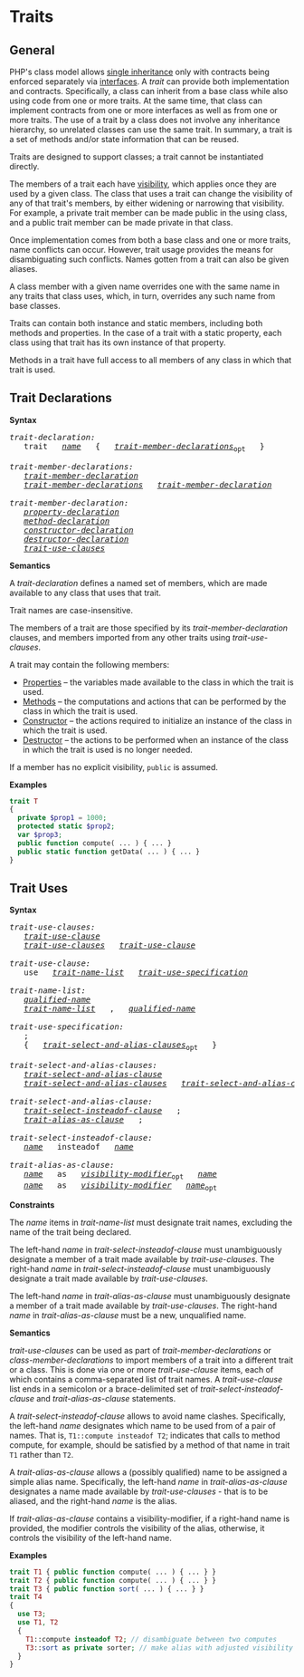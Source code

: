# Traits

## General

PHP's class model allows [single inheritance](14-classes.md#general) only with contracts
being enforced separately via [interfaces](15-interfaces.md#general). A *trait* can provide
both implementation and contracts. Specifically, a class can inherit
from a base class while also using code from one or more traits.
At the same time, that class can implement contracts from one or more
interfaces as well as from one or more traits. The use of a trait by a
class does not involve any inheritance hierarchy, so unrelated classes
can use the same trait. In summary, a trait is a set of methods and/or
state information that can be reused.

Traits are designed to support classes; a trait cannot be instantiated
directly.

The members of a trait each have [visibility](14-classes.md#general), which applies once
they are used by a given class. The class that uses a trait can change
the visibility of any of that trait's members, by either widening or
narrowing that visibility. For example, a private trait member can be
made public in the using class, and a public trait member can be made
private in that class.

Once implementation comes from both a base class and one or more traits,
name conflicts can occur. However, trait usage provides the means for
disambiguating such conflicts. Names gotten from a trait can also be
given aliases.

A class member with a given name overrides one with the same name in any
traits that class uses, which, in turn, overrides any such name from
base classes.

Traits can contain both instance and static members, including both
methods and properties. In the case of a trait with a static property,
each class using that trait has its own instance of that property.

Methods in a trait have full access to all members of any class in which
that trait is used.

## Trait Declarations

**Syntax**

<!-- GRAMMAR
trait-declaration:
  'trait' name '{' trait-member-declarations? '}'

trait-member-declarations:
  trait-member-declaration
  trait-member-declarations trait-member-declaration

trait-member-declaration:
  property-declaration
  method-declaration
  constructor-declaration
  destructor-declaration
  trait-use-clauses
-->

<pre>
<i id="grammar-trait-declaration">trait-declaration:</i>
   trait   <i><a href="09-lexical-structure.md#grammar-name">name</a></i>   {   <i><a href="#grammar-trait-member-declarations">trait-member-declarations</a></i><sub>opt</sub>   }

<i id="grammar-trait-member-declarations">trait-member-declarations:</i>
   <i><a href="#grammar-trait-member-declaration">trait-member-declaration</a></i>
   <i><a href="#grammar-trait-member-declarations">trait-member-declarations</a></i>   <i><a href="#grammar-trait-member-declaration">trait-member-declaration</a></i>

<i id="grammar-trait-member-declaration">trait-member-declaration:</i>
   <i><a href="14-classes.md#grammar-property-declaration">property-declaration</a></i>
   <i><a href="14-classes.md#grammar-method-declaration">method-declaration</a></i>
   <i><a href="14-classes.md#grammar-constructor-declaration">constructor-declaration</a></i>
   <i><a href="14-classes.md#grammar-destructor-declaration">destructor-declaration</a></i>
   <i><a href="#grammar-trait-use-clauses">trait-use-clauses</a></i>
</pre>

**Semantics**

A *trait-declaration* defines a named set of members, which are made
available to any class that uses that trait.

Trait names are case-insensitive.

The members of a trait are those specified by its *trait-member-declaration*
clauses, and members imported from any other traits using *trait-use-clauses*.

A trait may contain the following members:

-   [Properties](14-classes.md#properties) – the variables made available to the class in which the
    trait is used.
-   [Methods](14-classes.md#methods) – the computations and actions that can be performed by the
    class in which the trait is used.
-   [Constructor](14-classes.md#constructors) – the actions required to initialize an instance of the
    class in which the trait is used.
-   [Destructor](14-classes.md#destructors) – the actions to be performed when an instance of the
    class in which the trait is used is no longer needed.

If a member has no explicit visibility, `public` is assumed.

**Examples**

```PHP
trait T
{
  private $prop1 = 1000;
  protected static $prop2;
  var $prop3;
  public function compute( ... ) { ... }
  public static function getData( ... ) { ... }
}
```

## Trait Uses

**Syntax**

<!-- GRAMMAR
trait-use-clauses:
  trait-use-clause
  trait-use-clauses trait-use-clause

trait-use-clause:
  'use' trait-name-list trait-use-specification

trait-name-list:
  qualified-name
  trait-name-list ',' qualified-name

trait-use-specification:
  ';'
  '{' trait-select-and-alias-clauses? '}'

trait-select-and-alias-clauses:
  trait-select-and-alias-clause
  trait-select-and-alias-clauses trait-select-and-alias-clause

trait-select-and-alias-clause:
  trait-select-insteadof-clause ';'
  trait-alias-as-clause ';'

trait-select-insteadof-clause:
  name 'insteadof' name

trait-alias-as-clause:
  name 'as' visibility-modifier? name
  name 'as' visibility-modifier name?
-->

<pre>
<i id="grammar-trait-use-clauses">trait-use-clauses:</i>
   <i><a href="#grammar-trait-use-clause">trait-use-clause</a></i>
   <i><a href="#grammar-trait-use-clauses">trait-use-clauses</a></i>   <i><a href="#grammar-trait-use-clause">trait-use-clause</a></i>

<i id="grammar-trait-use-clause">trait-use-clause:</i>
   use   <i><a href="#grammar-trait-name-list">trait-name-list</a></i>   <i><a href="#grammar-trait-use-specification">trait-use-specification</a></i>

<i id="grammar-trait-name-list">trait-name-list:</i>
   <i><a href="09-lexical-structure.md#grammar-qualified-name">qualified-name</a></i>
   <i><a href="#grammar-trait-name-list">trait-name-list</a></i>   ,   <i><a href="09-lexical-structure.md#grammar-qualified-name">qualified-name</a></i>

<i id="grammar-trait-use-specification">trait-use-specification:</i>
   ;
   {   <i><a href="#grammar-trait-select-and-alias-clauses">trait-select-and-alias-clauses</a></i><sub>opt</sub>   }

<i id="grammar-trait-select-and-alias-clauses">trait-select-and-alias-clauses:</i>
   <i><a href="#grammar-trait-select-and-alias-clause">trait-select-and-alias-clause</a></i>
   <i><a href="#grammar-trait-select-and-alias-clauses">trait-select-and-alias-clauses</a></i>   <i><a href="#grammar-trait-select-and-alias-clause">trait-select-and-alias-clause</a></i>

<i id="grammar-trait-select-and-alias-clause">trait-select-and-alias-clause:</i>
   <i><a href="#grammar-trait-select-insteadof-clause">trait-select-insteadof-clause</a></i>   ;
   <i><a href="#grammar-trait-alias-as-clause">trait-alias-as-clause</a></i>   ;

<i id="grammar-trait-select-insteadof-clause">trait-select-insteadof-clause:</i>
   <i><a href="09-lexical-structure.md#grammar-name">name</a></i>   insteadof   <i><a href="09-lexical-structure.md#grammar-name">name</a></i>

<i id="grammar-trait-alias-as-clause">trait-alias-as-clause:</i>
   <i><a href="09-lexical-structure.md#grammar-name">name</a></i>   as   <i><a href="14-classes.md#grammar-visibility-modifier">visibility-modifier</a></i><sub>opt</sub>   <i><a href="09-lexical-structure.md#grammar-name">name</a></i>
   <i><a href="09-lexical-structure.md#grammar-name">name</a></i>   as   <i><a href="14-classes.md#grammar-visibility-modifier">visibility-modifier</a></i>   <i><a href="09-lexical-structure.md#grammar-name">name</a></i><sub>opt</sub>
</pre>

**Constraints**

The *name* items in *trait-name-list* must designate trait names, excluding
the name of the trait being declared.

The left-hand *name* in *trait-select-insteadof-clause* must
unambiguously designate a member of a trait made available by
*trait-use-clauses*. The right-hand *name* in
*trait-select-insteadof-clause* must unambiguously designate a trait
made available by *trait-use-clauses*.

The left-hand *name* in *trait-alias-as-clause* must unambiguously
designate a member of a trait made available by *trait-use-clauses*.
The right-hand *name* in *trait-alias-as-clause* must be a new,
unqualified name.

**Semantics**

*trait-use-clauses* can be used as part of *trait-member-declarations*
or *class-member-declarations* to import members of a trait into a
different trait or a class. This is done via one or more *trait-use-clause*
items, each of which contains a comma-separated list of trait names.
A *trait-use-clause* list ends in a semicolon or a brace-delimited set of
*trait-select-insteadof-clause* and *trait-alias-as-clause* statements.

A *trait-select-insteadof-clause* allows to avoid name clashes.
Specifically, the left-hand *name* designates which name to be used from
of a pair of names. That is, `T1::compute insteadof T2`; indicates that
calls to method compute, for example, should be satisfied by a method of
that name in trait `T1` rather than `T2`.

A *trait-alias-as-clause* allows a (possibly qualified) name to be
assigned a simple alias name. Specifically, the left-hand *name* in
*trait-alias-as-clause* designates a name made available by
*trait-use-clauses* - that is to be aliased, and the right-hand *name*
is the alias.

If *trait-alias-as-clause* contains a visibility-modifier,
if a right-hand name is provided, the modifier controls the visibility of the alias,
otherwise, it controls the visibility of the left-hand name.

**Examples**

```PHP
trait T1 { public function compute( ... ) { ... } }
trait T2 { public function compute( ... ) { ... } }
trait T3 { public function sort( ... ) { ... } }
trait T4
{
  use T3;
  use T1, T2
  {
    T1::compute insteadof T2; // disambiguate between two computes
    T3::sort as private sorter; // make alias with adjusted visibility
  }
}
```


